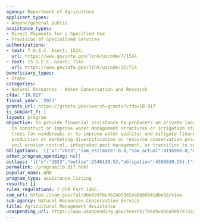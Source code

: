 ```yaml
---
agency: Department of Agriculture
applicant_types:
- Anyone/general public
assistance_types:
- Direct Payments for a Specified Use
- Provision of Specialized Services
authorizations:
- text: 7 U.S.C. &sect; 1524.
  url: https://www.govinfo.gov/link/uscode/7/1524
- text: 15 U.S.C. &sect; 714c.
  url: https://www.govinfo.gov/link/uscode/15/714
beneficiary_types:
- State
categories:
- Natural Resources - Water Conservation and Research
cfda: '10.917'
fiscal_year: '2023'
grants_url: https://grants.gov/search-grants?cfda=10.917
is_subpart_f: 1
layout: program
objective: To provide financial assistance to producers on private lands through contracts
  to construct or improve water management structures or irrigation structures; plant
  trees for windbreaks or to improve water quality; and mitigate financial risk through
  production or marketing diversification or resource conservation practices, including
  soil erosion control, integrated pest management, or transition to organic farming.
obligations: '[{"x":"2023","sam_estimate":0.0,"sam_actual":4194980.0,"usa_spending_actual":3854216.56},{"x":"2024","sam_estimate":0.0,"sam_actual":4406780.0,"usa_spending_actual":2275198.41},{"x":"2025","sam_estimate":0.0,"sam_actual":4411000.0,"usa_spending_actual":0.0}]'
other_program_spending: null
outlays: '[{"x":"2023","outlay":2546138.53,"obligation":4386030.25},{"x":"2024","outlay":656780.2,"obligation":3292215.47},{"x":"2025","outlay":0.0,"obligation":0.0}]'
permalink: /program/10.917.html
popular_name: AMA
program_type: assistance_listing
results: []
rules_regulations: 7 CFR Part 1465.
sam_url: https://sam.gov/fal/d0e899f8cd624033824a060d641d0e58/view
sub-agency: Natural Resources Conservation Service
title: Agricultural Management Assistance
usaspending_url: https://www.usaspending.gov/search/?hash=d66a5907e732edeaa781bb173adc59af
---
```

